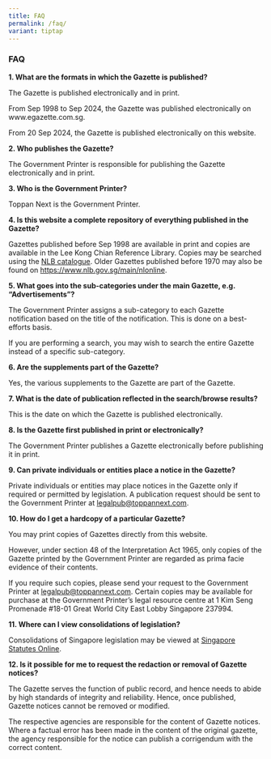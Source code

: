 ```yaml
---
title: FAQ
permalink: /faq/
variant: tiptap
---
```

<h3><strong>FAQ</strong></h3>
<p><strong>1. What are the formats in which the Gazette is published?</strong>
</p>
<p>The Gazette is published electronically and in print.</p>
<p>From Sep 1998 to Sep 2024, the Gazette was published electronically on
www.egazette.com.sg.</p>
<p>From 20 Sep 2024, the Gazette is published electronically on this website.</p>
<p><strong>2. Who publishes the Gazette?</strong>
</p>
<p>The Government Printer is responsible for publishing the Gazette electronically
and in print.</p>
<p><strong>3. Who is the Government Printer?</strong>
</p>
<p>Toppan Next is the Government Printer.</p>
<p><strong>4. Is this website a complete repository of everything published in the Gazette?</strong>
</p>
<p>Gazettes published before Sep 1998 are available in print and copies are
available in the Lee Kong Chian Reference Library. Copies may be searched
using the <a href="https://catalogue.nlb.gov.sg" rel="noopener nofollow" target="_blank">NLB catalogue</a>.
Older Gazettes published before 1970 may also be found on&nbsp;<a href="https://catalogue.nlb.gov.sg/" rel="noopener noreferrer nofollow" target="_blank">https://www.nlb.gov.sg/main/nlonline</a>.
&nbsp;</p>
<p><strong>5. What goes into the sub-categories under the main Gazette, e.g. “Advertisements”?</strong>
</p>
<p>The Government Printer assigns a sub-category to each Gazette notification
based on the title of the notification. This is done on a best-efforts
basis.</p>
<p>If you are performing a search, you may wish to search the entire Gazette
instead of a specific sub-category.</p>
<p><strong>6. Are the supplements part of the Gazette?</strong>
</p>
<p>Yes, the various supplements to the Gazette are part of the Gazette.</p>
<p><strong>7. What is the date of publication reflected in the search/browse results?</strong>
</p>
<p>This is the date on which the Gazette is published electronically.</p>
<p><strong>8. Is the Gazette first published in print or electronically?</strong>
</p>
<p>The Government Printer publishes a Gazette electronically before publishing
it in print.</p>
<p><strong>9. Can private individuals or entities place a notice in the Gazette?</strong>
</p>
<p>Private individuals or entities may place notices in the Gazette only
if required or permitted by legislation. A publication request should be
sent to the Government Printer at&nbsp;<a href="mailto:legalpub@toppannext.com" rel="noopener noreferrer nofollow" target="_blank">legalpub@toppannext.com</a>.</p>
<p><strong>10. How do I get a hardcopy of a particular Gazette?</strong>
</p>
<p>You may print copies of Gazettes directly from this website.</p>
<p>However, under section 48 of the Interpretation Act 1965, only copies
of the Gazette printed by the Government Printer are regarded as prima
facie evidence of their contents.</p>
<p>If you require such copies, please send your request to the Government
Printer at&nbsp;<a href="mailto:legalpub@toppannext.com" rel="noopener noreferrer nofollow" target="_blank">legalpub@toppannext.com</a>.
Certain copies may be available for purchase at the Government Printer’s
legal resource centre at 1 Kim Seng Promenade #18-01 Great World City East
Lobby Singapore 237994.</p>
<p><strong>11. Where can I view consolidations of legislation?</strong>
</p>
<p>Consolidations of Singapore legislation may be viewed at&nbsp;<a href="https://sso.agc.gov.sg/" rel="noopener nofollow" target="_blank">Singapore Statutes Online</a>.</p>
<p><strong>12. Is it possible for me to request the redaction or removal of Gazette notices?</strong>
</p>
<p>The Gazette serves the function of public record, and hence needs to abide
by high standards of integrity and reliability. Hence, once published,
Gazette notices cannot be removed or modified.&nbsp;</p>
<p>The respective agencies are responsible for the content of Gazette notices.
Where a factual error has been made in the content of the original gazette,
the agency responsible for the notice can publish a corrigendum with the
correct content.</p>